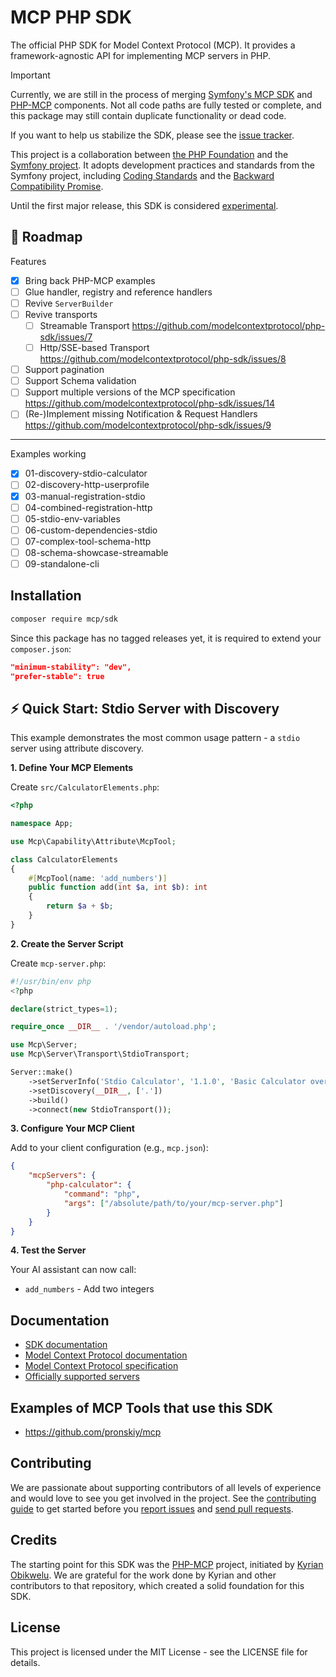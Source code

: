 # MCP PHP SDK

The official PHP SDK for Model Context Protocol (MCP). It provides a framework-agnostic API for implementing MCP servers in PHP.

> [!IMPORTANT]
> Currently, we are still in the process of merging [Symfony's MCP SDK](https://github.com/symfony/mcp-sdk) and
> [PHP-MCP](https://github.com/php-mcp) components. Not all code paths are fully tested or complete, and this package
> may still contain duplicate functionality or dead code.
> 
> If you want to help us stabilize the SDK, please see the
> [issue tracker](https://github.com/modelcontextprotocol/php-sdk/issues).

This project is a collaboration between [the PHP Foundation](https://thephp.foundation/) and the
[Symfony project](https://symfony.com/). It adopts development practices and standards from the Symfony project,
including [Coding Standards](https://symfony.com/doc/current/contributing/code/standards.html) and the
[Backward Compatibility Promise](https://symfony.com/doc/current/contributing/code/bc.html).

Until the first major release, this SDK is considered
[experimental](https://symfony.com/doc/current/contributing/code/experimental.html).

## 🚧 Roadmap

Features
- [x] Bring back PHP-MCP examples
- [ ] Glue handler, registry and reference handlers
- [ ] Revive `ServerBuilder`
- [ ] Revive transports 
  - [ ] Streamable Transport https://github.com/modelcontextprotocol/php-sdk/issues/7
  - [ ] Http/SSE-based Transport https://github.com/modelcontextprotocol/php-sdk/issues/8
- [ ] Support pagination
- [ ] Support Schema validation
- [ ] Support multiple versions of the MCP specification https://github.com/modelcontextprotocol/php-sdk/issues/14
- [ ] (Re-)Implement missing Notification & Request Handlers https://github.com/modelcontextprotocol/php-sdk/issues/9

---

Examples working
- [x] 01-discovery-stdio-calculator
- [ ] 02-discovery-http-userprofile
- [x] 03-manual-registration-stdio
- [ ] 04-combined-registration-http
- [ ] 05-stdio-env-variables
- [ ] 06-custom-dependencies-stdio
- [ ] 07-complex-tool-schema-http
- [ ] 08-schema-showcase-streamable
- [ ] 09-standalone-cli

## Installation

```bash
composer require mcp/sdk
```

Since this package has no tagged releases yet, it is required to extend your `composer.json`:
```json
"minimum-stability": "dev",
"prefer-stable": true
```

## ⚡ Quick Start: Stdio Server with Discovery

This example demonstrates the most common usage pattern - a `stdio` server using attribute discovery.

**1. Define Your MCP Elements**

Create `src/CalculatorElements.php`:

```php
<?php

namespace App;

use Mcp\Capability\Attribute\McpTool;

class CalculatorElements
{
    #[McpTool(name: 'add_numbers')]
    public function add(int $a, int $b): int
    {
        return $a + $b;
    }
}
```

**2. Create the Server Script**

Create `mcp-server.php`:

```php
#!/usr/bin/env php
<?php

declare(strict_types=1);

require_once __DIR__ . '/vendor/autoload.php';

use Mcp\Server;
use Mcp\Server\Transport\StdioTransport;

Server::make()
    ->setServerInfo('Stdio Calculator', '1.1.0', 'Basic Calculator over STDIO transport.')
    ->setDiscovery(__DIR__, ['.'])
    ->build()
    ->connect(new StdioTransport());
```

**3. Configure Your MCP Client**

Add to your client configuration (e.g., `mcp.json`):

```json
{
    "mcpServers": {
        "php-calculator": {
            "command": "php",
            "args": ["/absolute/path/to/your/mcp-server.php"]
        }
    }
}
```

**4. Test the Server**

Your AI assistant can now call:
- `add_numbers` - Add two integers

## Documentation

- [SDK documentation](doc/index.rst)
- [Model Context Protocol documentation](https://modelcontextprotocol.io)
- [Model Context Protocol specification](https://spec.modelcontextprotocol.io)
- [Officially supported servers](https://github.com/modelcontextprotocol/servers)

## Examples of MCP Tools that use this SDK

- https://github.com/pronskiy/mcp

## Contributing

We are passionate about supporting contributors of all levels of experience and would love to see you get involved in
the project. See the [contributing guide](CONTRIBUTING.md) to get started before you
[report issues](https://github.com/modelcontextprotocol/php-sdk/issues) and
[send pull requests](https://github.com/modelcontextprotocol/php-sdk/pulls).

## Credits
The starting point for this SDK was the [PHP-MCP](https://github.com/php-mcp/server) project, initiated by [Kyrian Obikwelu](https://github.com/CodeWithKyrian). We are grateful for the work done by Kyrian and other contributors to that repository, which created a solid foundation for this SDK.

## License

This project is licensed under the MIT License - see the LICENSE file for details.
